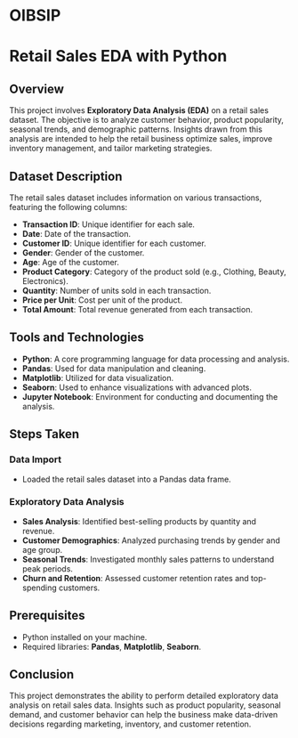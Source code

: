 # OIBSIP
# Retail Sales EDA with Python

## Overview
This project involves **Exploratory Data Analysis (EDA)** on a retail sales dataset. The objective is to analyze customer behavior, product popularity, seasonal trends, and demographic patterns. Insights drawn from this analysis are intended to help the retail business optimize sales, improve inventory management, and tailor marketing strategies.

## Dataset Description
The retail sales dataset includes information on various transactions, featuring the following columns:

- **Transaction ID**: Unique identifier for each sale.
- **Date**: Date of the transaction.
- **Customer ID**: Unique identifier for each customer.
- **Gender**: Gender of the customer.
- **Age**: Age of the customer.
- **Product Category**: Category of the product sold (e.g., Clothing, Beauty, Electronics).
- **Quantity**: Number of units sold in each transaction.
- **Price per Unit**: Cost per unit of the product.
- **Total Amount**: Total revenue generated from each transaction.

## Tools and Technologies
- **Python**: A core programming language for data processing and analysis.
- **Pandas**: Used for data manipulation and cleaning.
- **Matplotlib**: Utilized for data visualization.
- **Seaborn**: Used to enhance visualizations with advanced plots.
- **Jupyter Notebook**: Environment for conducting and documenting the analysis.

## Steps Taken

### Data Import
- Loaded the retail sales dataset into a Pandas data frame.

### Exploratory Data Analysis
- **Sales Analysis**: Identified best-selling products by quantity and revenue.
- **Customer Demographics**: Analyzed purchasing trends by gender and age group.
- **Seasonal Trends**: Investigated monthly sales patterns to understand peak periods.
- **Churn and Retention**: Assessed customer retention rates and top-spending customers.

## Prerequisites
- Python installed on your machine.
- Required libraries: **Pandas**, **Matplotlib**, **Seaborn**.

## Conclusion
This project demonstrates the ability to perform detailed exploratory data analysis on retail sales data. Insights such as product popularity, seasonal demand, and customer behavior can help the business make data-driven decisions regarding marketing, inventory, and customer retention.

